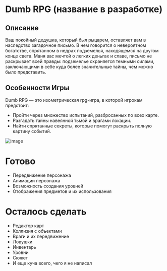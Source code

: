 # Dumb RPG (название в разработке)

## Описание

Ваш покойный дедушка, который был рыцарем, оставляет вам в наследство загадочное письмо. В нем говорится о невероятном богатстве, спрятанном в недрах подземелья, находящемся на другом конце света. Маня вас мечтой о легких деньгах и славе, письмо не раскрывает всей правды: подземелье охраняется темными силами, заключающими в себе куда более значительные тайны, чем можно было представить.

## Особенности Игры

Dumb RPG — это изометрическая rpg-игра, в которой игрокам предстоит:

- Пройти через множество испытаний, разбросанных по всех карте.
- Разгадать тайны навеянной тьмой и врагами локации.
- Найти спрятанные секреты, которые помогут раскрыть полную картину событий.

![image](https://github.com/Lyzix0/dumb-rpg/assets/123410376/394d49a2-9189-45b8-a79f-2d5247574925)

# Готово

- Передвижение персонажа
- Анимации персонажа
- Возможность создания уровней
- Отображения предметов и их использования

# Осталось сделать

- Редактор карт
- Коллизия с объектами
- Враги и их передвижение
- Ловушки
- Инвентарь
- Уровни
- Сюжет
- И еще куча всего, чего я не написал
